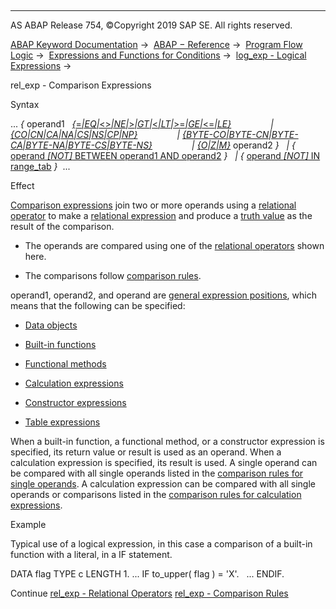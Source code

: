   

* * *

AS ABAP Release 754, ©Copyright 2019 SAP SE. All rights reserved.

[ABAP Keyword Documentation](javascript:call_link\('abenabap.htm'\)) →  [ABAP − Reference](javascript:call_link\('abenabap_reference.htm'\)) →  [Program Flow Logic](javascript:call_link\('abenabap_flow_logic.htm'\)) →  [Expressions and Functions for Conditions](javascript:call_link\('abenlogical_expr_func.htm'\)) →  [log\_exp - Logical Expressions](javascript:call_link\('abenlogexp.htm'\)) → 

rel\_exp - Comparison Expressions

Syntax

... *{* operand1   [*{*\=*|*EQ*|*<>*|*NE*|*\>*|*GT*|*<*|*LT*|*\>=*|*GE*|*<=*|*LE*}*](javascript:call_link\('abenlogexp_any_operand.htm'\))
               *|* [*{*CO*|*CN*|*CA*|*NA*|*CS*|*NS*|*CP*|*NP*}*](javascript:call_link\('abenlogexp_strings.htm'\))
               *|* [*{*BYTE-CO*|*BYTE-CN*|*BYTE-CA*|*BYTE-NA*|*BYTE-CS*|*BYTE-NS*}*](javascript:call_link\('abenlogexp_bytes.htm'\))
               *|* [*{*O*|*Z*|*M*}*](javascript:call_link\('abenlogexp_bitmasks.htm'\)) operand2 *}*
  *|* *{* [operand *\[*NOT*\]* BETWEEN operand1 AND operand2](javascript:call_link\('abenlogexp_between.htm'\)) *}*
  *|* *{* [operand *\[*NOT*\]* IN range\_tab](javascript:call_link\('abenlogexp_select_option.htm'\)) *}*  ...

Effect

[Comparison expressions](javascript:call_link\('abencomparison_expression_glosry.htm'\) "Glossary Entry") join two or more operands using a [relational operator](javascript:call_link\('abenrelational_operator_glosry.htm'\) "Glossary Entry") to make a [relational expression](javascript:call_link\('abenrelational_expression_glosry.htm'\) "Glossary Entry") and produce a [truth value](javascript:call_link\('abenlogical_value_glosry.htm'\) "Glossary Entry") as the result of the comparison.

-   The operands are compared using one of the [relational operators](javascript:call_link\('abenlogexp_op.htm'\)) shown here.

-   The comparisons follow [comparison rules](javascript:call_link\('abenlogexp_rules.htm'\)).

operand1, operand2, and operand are [general expression positions](javascript:call_link\('abengeneral_expr_position_glosry.htm'\) "Glossary Entry"), which means that the following can be specified:

-   [Data objects](javascript:call_link\('abendata_object_glosry.htm'\) "Glossary Entry")

-   [Built-in functions](javascript:call_link\('abenpredefined_function_glosry.htm'\) "Glossary Entry")

-   [Functional methods](javascript:call_link\('abenfunctional_method_glosry.htm'\) "Glossary Entry")

-   [Calculation expressions](javascript:call_link\('abencalculation_expression_glosry.htm'\) "Glossary Entry")

-   [Constructor expressions](javascript:call_link\('abenconstructor_expression_glosry.htm'\) "Glossary Entry")

-   [Table expressions](javascript:call_link\('abentable_expression_glosry.htm'\) "Glossary Entry")

When a built-in function, a functional method, or a constructor expression is specified, its return value or result is used as an operand. When a calculation expression is specified, its result is used. A single operand can be compared with all single operands listed in the [comparison rules for single operands](javascript:call_link\('abenlogexp_rules_operands.htm'\)). A calculation expression can be compared with all single operands or comparisons listed in the [comparison rules for calculation expressions](javascript:call_link\('abenlogexp_rules_expressions.htm'\)).

Example

Typical use of a logical expression, in this case a comparison of a built-in function with a literal, in a IF statement.

DATA flag TYPE c LENGTH 1.
...
IF to\_upper( flag ) = 'X'.
  ...
ENDIF.

Continue
[rel\_exp - Relational Operators](javascript:call_link\('abenlogexp_op.htm'\))
[rel\_exp - Comparison Rules](javascript:call_link\('abenlogexp_rules.htm'\))